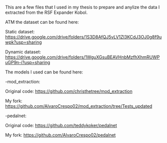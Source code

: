This are a few files that I used in my thesis to prepare and anylize the data I extracted from the RSF Expander Kobol.<br> 

ATM the dataset can be found here:

Static dataset: https://drive.google.com/drive/folders/1S3D8AfQJ5vLV1Zl3KCdJ3OJ0g8f9uwpk?usp=sharing

Dynamic dataset: https://drive.google.com/drive/folders/1WguXGsuBEAVHnbMzfhXhmRUWPuGP9n-i?usp=sharing


The models I used can be found here:

  -mod_extraction:
  
  Original code: https://github.com/christhetree/mod_extraction
    
  My fork: https://github.com/AlvaroCrespo02/mod_extraction/tree/Tests_updated
    
  -pedalnet:
  
  Original code: https://github.com/teddykoker/pedalnet
    
  My fork: https://github.com/AlvaroCrespo02/pedalnet
